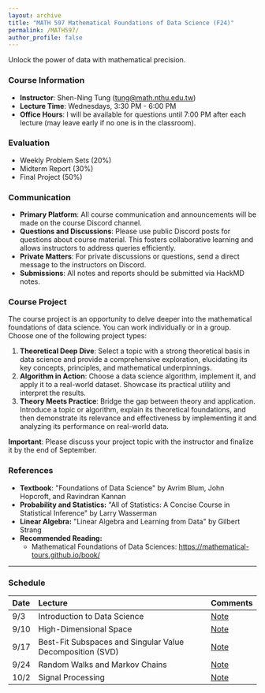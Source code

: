 ```yaml
---
layout: archive
title: "MATH 597 Mathematical Foundations of Data Science (F24)"
permalink: /MATH597/
author_profile: false
---
```


Unlock the power of data with mathematical precision.

### Course Information
* **Instructor**: Shen-Ning Tung (tung@math.nthu.edu.tw)
* **Lecture Time**: Wednesdays, 3:30 PM - 6:00 PM
* **Office Hours**: I will be available for questions until 7:00 PM after each lecture (may leave early if no one is in the classroom).

### Evaluation
* Weekly Problem Sets (20%)
* Midterm Report (30%)
* Final Project (50%)

### Communication
* **Primary Platform**: All course communication and announcements will be made on the course Discord channel.
* **Questions and Discussions**: Please use public Discord posts for questions about course material. This fosters collaborative learning and allows instructors to address queries efficiently.
* **Private Matters**: For private discussions or questions, send a direct message to the instructors on Discord.
* **Submissions**: All notes and reports should be submitted via HackMD notes.

### Course Project
The course project is an opportunity to delve deeper into the mathematical foundations of data science. You can work individually or in a group. Choose one of the following project types:
1. **Theoretical Deep Dive**: Select a topic with a strong theoretical basis in data science and provide a comprehensive exploration, elucidating its key concepts, principles, and mathematical underpinnings.
2. **Algorithm in Action**: Choose a data science algorithm, implement it, and apply it to a real-world dataset. Showcase its practical utility and interpret the results.
3. **Theory Meets Practice**: Bridge the gap between theory and application. Introduce a topic or algorithm, explain its theoretical foundations, and then demonstrate its relevance and effectiveness by implementing it and analyzing its performance on real-world data.

**Important**: Please discuss your project topic with the instructor and finalize it by the end of September.


### References
* **Textbook**: "Foundations of Data Science" by Avrim Blum, John Hopcroft, and Ravindran Kannan
* **Probability and Statistics:** "All of Statistics: A Concise Course in Statistical Inference" by Larry Wasserman
* **Linear Algebra:** "Linear Algebra and Learning from Data" by Gilbert Strang
* **Recommended Reading:**
    * Mathematical Foundations
of Data Sciences: https://mathematical-tours.github.io/book/

---
### Schedule

| Date | Lecture | Comments |
|:-----|:--------|:---------|
| 9/3  | Introduction to Data Science | [Note](https://hackmd.io/@e41406/HJFDURqjA) |
| 9/10  | High-Dimensional Space | [Note](https://hackmd.io/@e41406/ByuN4X3jC) |
| 9/17  | Best-Fit Subspaces and Singular Value Decomposition (SVD) | [Note](https://hackmd.io/@e41406/BkPgoFI6C) |
| 9/24  | Random Walks and Markov Chains | [Note](https://hackmd.io/@e41406/Sy9oakNnA) |
| 10/2  | Signal Processing | [Note](https://hackmd.io/@e41406/H1_S9KqaC) |
